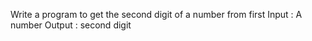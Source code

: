 Write a program to get the second digit of a number from first
Input : A number
Output : second digit
